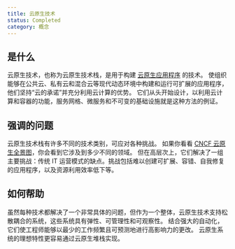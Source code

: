 ```yaml
---
title: 云原生技术
status: Completed
category: 概念
---
```


## 是什么

云原生技术，也称为云原生技术栈，是用于构建 [云原生应用程序](/zh/cloud_native_apps/) 的技术。
使组织能够在公共云、私有云和混合云等现代动态环境中构建和运行可扩展的应用程序，他们坚持“云的承诺”并充分利用云计算的优势。
它们从头开始设计，以利用云计算和容器的功能，服务网格、微服务和不可变的基础设施就是这种方法的例证。

## 强调的问题

云原生技术栈有许多不同的技术类别，可应对各种挑战。
如果你看看 [CNCF 云原生全景图](https://landscape.cncf.io/)，你会看到它涉及到多少不同的领域。
但在高层次上，它们解决了一组主要挑战：传统 IT 运营模式的缺点。挑战包括难以创建可扩展、容错、自我修复的应用程序，以及资源利用效率低下等。

## 如何帮助

虽然每种技术都解决了一个非常具体的问题，但作为一个整体，云原生技术支持松散耦合的系统，这些系统具有弹性、可管理性和可观察性。
结合强大的自动化，它们使工程师能够以最少的工作频繁且可预测地进行高影响力的更改。
云原生系统的理想特性更容易通过云原生堆栈实现。
